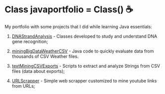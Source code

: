 # Class javaportfolio = Class() :coffee:

My portfolio with some projects that I did while learning Java essentials:

1. [DNAStrandAnalysis](https://github.com/marcelotournier/javaportfolio/tree/master/DNAStrandAnalysis) - Classes developed to study and understand DNA gene recognition;

2. [miningBigDataWeatherCSV](https://github.com/marcelotournier/javaportfolio/tree/master/miningBigDataWeatherCSV) - Java code to quickly evaluate data from thousands of CSV Weather files. 

3. [textMiningCSVExports](https://github.com/marcelotournier/javaportfolio/tree/master/textMiningCSVExports) - Scripts to extract and analyze Strings from CSV files (data about exports);

4. [URLScrapper](https://github.com/marcelotournier/javaportfolio/tree/master/URLScrapper) - Simple web scrapper customized to mine youtube links from URLs;
